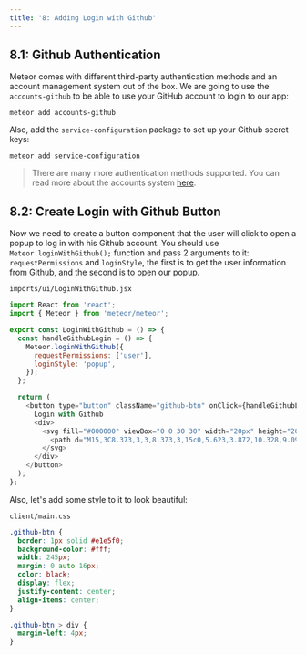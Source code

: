 ```yaml
---
title: '8: Adding Login with Github'
---
```


## 8.1: Github Authentication

Meteor comes with different third-party authentication methods and an account management system out of the box. We are going to use the `accounts-github` to be able to use your GitHub account to login to our app:

```
meteor add accounts-github
```

Also, add the `service-configuration` package to set up your Github secret keys:

```
meteor add service-configuration
```


> There are many more authentication methods supported. You can read more about the accounts system [here](https://docs.meteor.com/api/accounts.html).

## 8.2: Create Login with Github Button

Now we need to create a button component that the user will click to open a popup to log in with his Github account.
You should use `Meteor.loginWithGithub();` function and pass 2 arguments to it: `requestPermissions` and `loginStyle`, the first is to get the user information from Github, and the second is to open our popup.

`imports/ui/LoginWithGithub.jsx`

```js
import React from 'react';
import { Meteor } from 'meteor/meteor';

export const LoginWithGithub = () => {
  const handleGithubLogin = () => {
    Meteor.loginWithGithub({
      requestPermissions: ['user'],
      loginStyle: 'popup',
    });
  };

  return (
    <button type="button" className="github-btn" onClick={handleGithubLogin}>
      Login with Github
      <div>
        <svg fill="#000000" viewBox="0 0 30 30" width="20px" height="20px">
          <path d="M15,3C8.373,3,3,8.373,3,15c0,5.623,3.872,10.328,9.092,11.63C12.036,26.468,12,26.28,12,26.047v-2.051 c-0.487,0-1.303,0-1.508,0c-0.821,0-1.551-0.353-1.905-1.009c-0.393-0.729-0.461-1.844-1.435-2.526 c-0.289-0.227-0.069-0.486,0.264-0.451c0.615,0.174,1.125,0.596,1.605,1.222c0.478,0.627,0.703,0.769,1.596,0.769 c0.433,0,1.081-0.025,1.691-0.121c0.328-0.833,0.895-1.6,1.588-1.962c-3.996-0.411-5.903-2.399-5.903-5.098 c0-1.162,0.495-2.286,1.336-3.233C9.053,10.647,8.706,8.73,9.435,8c1.798,0,2.885,1.166,3.146,1.481C13.477,9.174,14.461,9,15.495,9 c1.036,0,2.024,0.174,2.922,0.483C18.675,9.17,19.763,8,21.565,8c0.732,0.731,0.381,2.656,0.102,3.594 c0.836,0.945,1.328,2.066,1.328,3.226c0,2.697-1.904,4.684-5.894,5.097C18.199,20.49,19,22.1,19,23.313v2.734 c0,0.104-0.023,0.179-0.035,0.268C23.641,24.676,27,20.236,27,15C27,8.373,21.627,3,15,3z" />
        </svg>
      </div>
    </button>
  );
};
```
Also, let's add some style to it to look beautiful: 

`client/main.css`

```css
.github-btn {
  border: 1px solid #e1e5f0;
  background-color: #fff;
  width: 245px;
  margin: 0 auto 16px;
  color: black;
  display: flex;
  justify-content: center;
  align-items: center;
}

.github-btn > div {
  margin-left: 4px;
}
```

